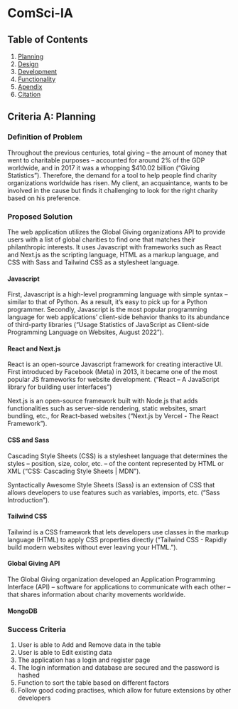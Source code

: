 # ComSci-IA


## Table of Contents

1. [Planning]()
2. [Design]()
3. [Development]()
5. [Functionality]()
6. [Apendix]()
7. [Citation]()


## Criteria A: Planning 

### Definition of Problem

Throughout the previous centuries, total giving – the amount of money that went to charitable purposes – accounted for around 2% of the GDP worldwide, and in 2017 it was a whopping $410.02 billion (“Giving Statistics”). Therefore, the demand for a tool to help people find charity organizations worldwide has risen. My client, an acquaintance, wants to be involved in the cause but finds it challenging to look for the right charity based on his preference.

### Proposed Solution

The web application utilizes the Global Giving organizations API to provide users with a list of global charities to find one that matches their philanthropic interests. It uses Javascript with frameworks such as React and Next.js as the scripting language, HTML as a markup language, and CSS with Sass and Tailwind CSS as a stylesheet language.

#### Javascript

First, Javascript is a high-level programming language with simple syntax – similar to that of Python. As a result, it’s easy to pick up for a Python programmer. Secondly, Javascript is the most popular programming language for web applications’ client-side behavior thanks to its abundance of third-party libraries (“Usage Statistics of JavaScript as Client-side Programming Language on Websites, August 2022”).

#### React and Next.js

React is an open-source Javascript framework for creating interactive UI. First introduced by Facebook (Meta) in 2013, it became one of the most popular JS frameworks for website development. (“React – A JavaScript library for building user interfaces”)

Next.js is an open-source framework built with Node.js that adds functionalities such as server-side rendering, static websites, smart bundling, etc., for React-based websites (“Next.js by Vercel - The React Framework”).

#### CSS and Sass

Cascading Style Sheets (CSS) is a stylesheet language that determines the styles – position, size, color, etc. – of the content represented by HTML or XML (“CSS: Cascading Style Sheets | MDN”). 

Syntactically Awesome Style Sheets (Sass) is an extension of CSS that allows developers to use features such as variables, imports, etc. (“Sass Introduction”).

#### Tailwind CSS

Tailwind is a CSS framework that lets developers use classes in the markup language (HTML) to apply CSS properties directly (“Tailwind CSS - Rapidly build modern websites without ever leaving your HTML.”).

#### Global Giving API

The Global Giving organization developed an Application Programming Interface (API) – software for applications to communicate with each other – that shares information about charity movements worldwide.

#### MongoDB



### Success Criteria

1. User is able to Add and Remove data in the table
2. User is able to Edit existing data
3. The application has a login and register page
4. The login information and database are secured and the password is hashed
5. Function to sort the table based on different factors
6. Follow good coding practises, which allow for future extensions by other developers
